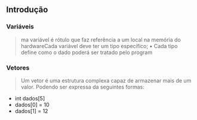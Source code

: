 ## Introdução

### Variáveis 
>  ma variável é rótulo que faz referência a um local na memória do 
hardwareCada variável deve ter um tipo específico;
 • Cada tipo define como o dado poderá ser tratado pelo program


### Vetores 
> Um vetor é uma estrutura complexa capaz de armazenar mais de um valor. Podendo ser expressa da seguintes formas: 

- int dados[5]
- dados[0] = 10
- dados[1] = 12